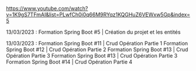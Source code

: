 
https://www.youtube.com/watch?v=1K9gS7TFmAI&list=PLwfCh0i0q66M9RYqz1KQGHuZ6VEWxw5Gp&index=5

13/03/2023 : Formation Spring Boot #5 | Création du projet et les entités

13/03/2023 :
    Formation Spring Boot #11 | Crud Opération Partie 1
    Formation Spring Boot #12 | Crud Opération Partie 2
    Formation Spring Boot #13 | Crud Opération Partie 3
    Formation Spring Boot #13 | Crud Opération Partie 3
    Formation Spring Boot #14 | Crud Opération Partie 4 





